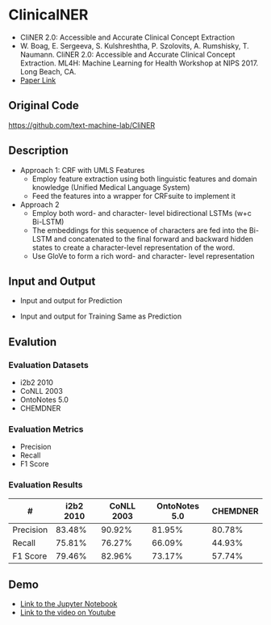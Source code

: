 # ClinicalNER
- CliNER 2.0: Accessible and Accurate Clinical Concept Extraction
- W. Boag, E. Sergeeva, S. Kulshreshtha, P. Szolovits, A. Rumshisky, T. Naumann. CliNER 2.0: Accessible and Accurate Clinical Concept Extraction. ML4H: Machine Learning for Health Workshop at NIPS 2017. Long Beach, CA.
- [Paper Link](htt︎ps://arxiv.︎org/p︎df/1803.02245.︎pdf)

## Original Code
https://github.com/text-machine-lab/CliNER

## Description
- Approach 1: CRF with UMLS Features
	* Employ feature extraction using both linguistic features and domain knowledge (Unified Medical Language System)
	* Feed the features into a wrapper for CRFsuite to implement it
- Approach 2
	* Employ both word- and character- level bidirectional LSTMs (w+c Bi-LSTM)
	* The embeddings for this sequence of characters are fed into the Bi- LSTM and concatenated to the final forward and backward hidden states to create a character-level representation of the word.
	* Use GloVe to form a rich word- and character- level representation

## Input and Output
- Input and output for Prediction

- Input and output for Training
Same as Prediction

## Evalution
### Evaluation Datasets
* i2b2 2010
* CoNLL 2003
* OntoNotes 5.0
* CHEMDNER

### Evaluation Metrics
* Precision
* Recall
* F1 Score

### Evaluation Results

|#|i2b2 2010|CoNLL 2003|OntoNotes 5.0|CHEMDNER|
|---|---|---|---|---|
|Precision|83.48%|90.92%|81.95%|80.78%|
|Recall|75.81%|76.27%|66.09%|44.93%|
|F1 Score|79.46%|82.96%|73.17%|57.74%|

## Demo
- [Link to the Jupyter Notebook](/code/ClinicalNER.ipynb)
- [Link to the video on Youtube](https://youtu.be/kAJdHhj1VpE)